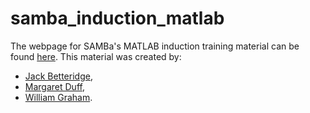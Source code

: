 # samba_induction_matlab

The webpage for SAMBa's MATLAB induction training material can be found [here](https://jdbetteridge.github.io/samba_induction_matlab/).
This material was created by:
 - [Jack Betteridge](http://people.bath.ac.uk/jdb55),
 - [Margaret Duff](http://people.bath.ac.uk/magd21),
 - [William Graham](http://people.bath.ac.uk/wg270).
